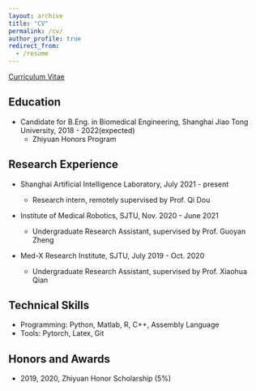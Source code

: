 ```yaml
---
layout: archive
title: "CV"
permalink: /cv/
author_profile: true
redirect_from:
  - /resume
---
```


[Curriculum Vitae](https://zihaochen0319.github.io/files/CV_zihaochen_0801.pdf)

## Education
* Candidate for B.Eng. in Biomedical Engineering, Shanghai Jiao Tong University, 2018 - 2022(expected)
  * Zhiyuan Honors Program

## Research Experience
* Shanghai Artificial Intelligence Laboratory, July 2021 - present
  * Research intern, remotely supervised by Prof. Qi Dou

* Institute of Medical Robotics, SJTU, Nov. 2020 - June 2021
  * Undergraduate Research Assistant, supervised by Prof. Guoyan Zheng

* Med-X Research Institute, SJTU, July 2019 - Oct. 2020
  * Undergraduate Research Assistant, supervised by Prof. Xiaohua Qian


## Technical Skills
* Programming: Python, Matlab, R, C++, Assembly Language
* Tools: Pytorch, Latex, Git
  
## Honors and Awards
* 2019, 2020, Zhiyuan Honor Scholarship (5%)
